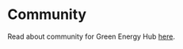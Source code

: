 # Community

Read about community for Green Energy Hub [here](https://github.com/Energinet-DataHub/green-energy-hub/blob/main/COMMUNITY.md).
